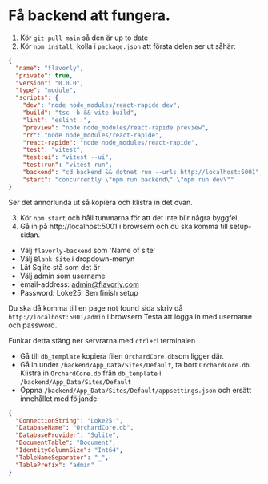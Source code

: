 # Få backend att fungera.

1. Kör `git pull main` så den är up to date
2. Kör `npm install`, kolla i `package.json` att första delen ser ut såhär:
```json
{
  "name": "flavorly",
  "private": true,
  "version": "0.0.0",
  "type": "module",
  "scripts": {
    "dev": "node node_modules/react-rapide dev",
    "build": "tsc -b && vite build",
    "lint": "eslint .",
    "preview": "node node_modules/react-rapide preview",
    "rr": "node node_modules/react-rapide",
    "react-rapide": "node node_modules/react-rapide",
    "test": "vitest",
    "test:ui": "vitest --ui",
    "test:run": "vitest run",
    "backend": "cd backend && dotnet run --urls http://localhost:5001",
    "start": "concurrently \"npm run backend\" \"npm run dev\""
}
```
Ser det annorlunda ut så kopiera och klistra in det ovan.

3. Kör `npm start` och håll tummarna för att det inte blir några byggfel.
4. Gå in på http://localhost:5001 i browsern och du ska komma till setup-sidan.
  - Välj `flavorly-backend` som 'Name of site'
  - Välj `Blank Site` i dropdown-menyn
  - Låt Sqlite stå som det är
  - Välj admin som username
  - email-address: admin@flavorly.com
  - Password: Loke25!
Sen finish setup

Du ska då komma till en page not found sida skriv då `http://localhost:5001/admin` i browsern
Testa att logga in med username och password.

Funkar detta stäng ner servrarna med `ctrl+c`i terminalen

- Gå till `db_template` kopiera filen `OrchardCore.db`som ligger där.
- Gå in under `/backend/App_Data/Sites/Default`, ta bort `OrchardCore.db`. Klistra in `OrchardCore.db` från `db_template` i `/backend/App_Data/Sites/Default`
- Öppna `/backend/App_Data/Sites/Default/appsettings.json` och ersätt innehållet med följande:
```json
{
  "ConnectionString": "Loke25!",
  "DatabaseName": "OrchardCore.db",
  "DatabaseProvider": "Sqlite",
  "DocumentTable": "Document",
  "IdentityColumnSize": "Int64",
  "TableNameSeparator": "_",
  "TablePrefix": "admin"
}
```
